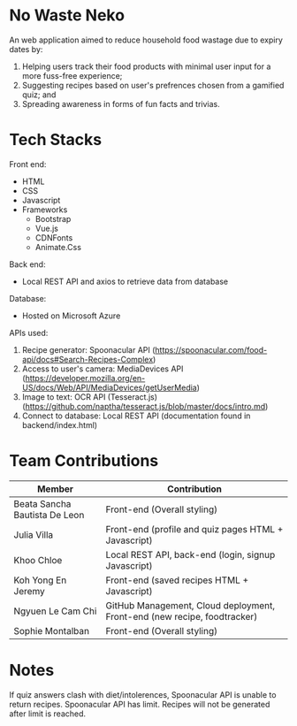 # No Waste Neko
An web application aimed to reduce household food wastage due to expiry dates by:
1. Helping users track their food products with minimal user input for a more fuss-free experience;
2. Suggesting recipes based on user's prefrences chosen from a gamified quiz; and
3. Spreading awareness in forms of fun facts and trivias.

# Tech Stacks
Front end:
- HTML
- CSS
- Javascript
- Frameworks
  - Bootstrap
  - Vue.js
  - CDNFonts
  - Animate.Css

Back end:
- Local REST API and axios to retrieve data from database

Database:
- Hosted on Microsoft Azure 

APIs used:
1. Recipe generator: Spoonacular API (https://spoonacular.com/food-api/docs#Search-Recipes-Complex)
2. Access to user's camera: MediaDevices API (https://developer.mozilla.org/en-US/docs/Web/API/MediaDevices/getUserMedia)
3. Image to text: OCR API (Tesseract.js) (https://github.com/naptha/tesseract.js/blob/master/docs/intro.md)
4. Connect to database: Local REST API (documentation found in backend/index.html)

# Team Contributions
| Member  | Contribution |
| ------------- | ------------- |
| Beata Sancha Bautista De Leon  |  Front-end (Overall styling)  |
| Julia Villa  | Front-end (profile and quiz pages HTML + Javascript)  |
| Khoo Chloe  | Local REST API, back-end (login, signup Javascript)  |
| Koh Yong En Jeremy  | Front-end (saved recipes HTML + Javascript)  |
| Ngyuen Le Cam Chi  | GitHub Management, Cloud deployment, Front-end (new recipe, foodtracker)  |
| Sophie Montalban  | Front-end (Overall styling)  |

# Notes
If quiz answers clash with diet/intolerences, Spoonacular API is unable to return recipes.
Spoonacular API has limit. Recipes will not be generated after limit is reached.
